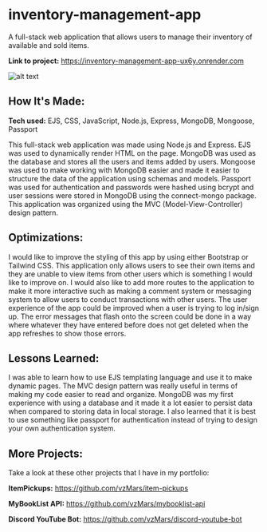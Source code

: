 # inventory-management-app

A full-stack web application that allows users to manage their inventory of available and sold items.

**Link to project:** https://inventory-management-app-ux6y.onrender.com

![alt text](https://i.imgur.com/626VcJZ.png)

## How It's Made:

**Tech used:** EJS, CSS, JavaScript, Node.js, Express, MongoDB, Mongoose, Passport

This full-stack web application was made using Node.js and Express. EJS was used to dynamically render HTML on the page. MongoDB was used as the database and stores all the users and items added by users. Mongoose was used to make working with MongoDB easier and made it easier to structure the data of the application using schemas and models. Passport was used for authentication and passwords were hashed using bcrypt and user sessions were stored in MongoDB using the connect-mongo package. This application was organized using the MVC (Model-View-Controller) design pattern.

## Optimizations:

I would like to improve the styling of this app by using either Bootstrap or Tailwind CSS. This application only allows users to see their own items and they are unable to view items from other users which is something I would like to improve on. I would also like to add more routes to the application to make it more interactive such as making a comment system or messaging system to allow users to conduct transactions with other users. The user experience of the app could be improved when a user is trying to log in/sign up. The error messages that flash onto the screen could be done in a way where whatever they have entered before does not get deleted when the app refreshes to show those errors.

## Lessons Learned:

I was able to learn how to use EJS templating language and use it to make dynamic pages. The MVC design pattern was really useful in terms of making my code easier to read and organize. MongoDB was my first experience with using a database and it made it a lot easier to persist data when compared to storing data in local storage. I also learned that it is best to use something like passport for authentication instead of trying to design your own authentication system.

## More Projects:

Take a look at these other projects that I have in my portfolio:

**ItemPickups:** https://github.com/vzMars/item-pickups

**MyBookList API:** https://github.com/vzMars/mybooklist-api

**Discord YouTube Bot:** https://github.com/vzMars/discord-youtube-bot
